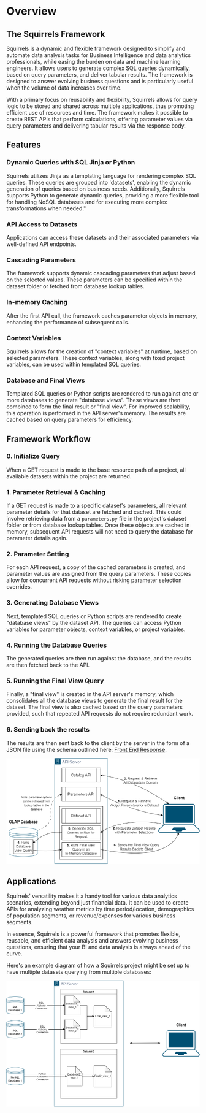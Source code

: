 # Overview 

## The Squirrels Framework

Squirrels is a dynamic and flexible framework designed to simplify and automate data analysis tasks for Business Intelligence and data analytics professionals, while easing the burden on data and machine learning engineers. It allows users to generate complex SQL queries dynamically, based on query parameters, and deliver tabular results. The framework is designed to answer evolving business questions and is particularly useful when the volume of data increases over time.

With a primary focus on reusability and flexibility, Squirrels allows for query logic to be stored and shared across multiple applications, thus promoting efficient use of resources and time. The framework makes it possible to create REST APIs that perform calculations, offering parameter values via query parameters and delivering tabular results via the response body.

## Features

### Dynamic Queries with SQL Jinja or Python
Squirrels utilizes Jinja as a templating language for rendering complex SQL queries. These queries are grouped into 'datasets', enabling the dynamic generation of queries based on business needs. Additionally, Squirrels supports Python to generate dynamic queries, providing a more flexible tool for handling NoSQL databases and for executing more complex transformations when needed." 

### API Access to Datasets
Applications can access these datasets and their associated parameters via well-defined API endpoints.

### Cascading Parameters
The framework supports dynamic cascading parameters that adjust based on the selected values. These parameters can be specified within the dataset folder or fetched from database lookup tables.

### In-memory Caching
After the first API call, the framework caches parameter objects in memory, enhancing the performance of subsequent calls.

### Context Variables
Squirrels allows for the creation of "context variables" at runtime, based on selected parameters. These context variables, along with fixed project variables, can be used within templated SQL queries.

### Database and Final Views
Templated SQL queries or Python scripts are rendered to run against one or more databases to generate "database views". These views are then combined to form the final result or "final view". For improved scalability, this operation is performed in the API server's memory. The results are cached based on query parameters for efficiency.

## Framework Workflow

### 0. Initialize Query
When a GET request is made to the base resource path of a project, all available datasets within the project are returned.

### 1. Parameter Retrieval & Caching
If a GET request is made to a specific dataset's parameters, all relevant parameter details for that dataset are fetched and cached. This could involve retrieving data from a `parameters.py` file in the project's dataset folder or from database lookup tables. Once these objects are cached in memory, subsequent API requests will not need to query the database for parameter details again.

### 2. Parameter Setting
For each API request, a copy of the cached parameters is created, and parameter values are assigned from the query parameters. These copies allow for concurrent API requests without risking parameter selection overrides.

### 3. Generating Database Views
Next, templated SQL queries or Python scripts are rendered to create "database views" by the dataset API. The queries can access Python variables for parameter objects, context variables, or project variables.

### 4. Running the Database Queries
The generated queries are then run against the database, and the results are then fetched back to the API.

### 5. Running the Final View Query
Finally, a "final view" is created in the API server's memory, which consolidates all the database views to generate the final result for the dataset. The final view is also cached based on the query parameters provided, such that repeated API requests do not require redundant work.

### 6. Sending back the results
The results are then sent back to the client by the server in the form of a JSON file using the schema outlined here: [Front End Response](front-end/response.md).
 
![Squirrels Backend](static/squirrels-backend-workflow.png)


## Applications

Squirrels' versatility makes it a handy tool for various data analytics scenarios, extending beyond just financial data. It can be used to create APIs for analyzing weather metrics by time period/location, demographics of population segments, or revenue/expenses for various business segments.

In essence, Squirrels is a powerful framework that promotes flexible, reusable, and efficient data analysis and answers evolving business questions, ensuring that your BI and data analysis is always ahead of the curve.

Here's an example diagram of how a Squirrels project might be set up to have multiple datasets querying from multiple databases:

![Framework Flow Chart](static/framework_flow_chart.png)